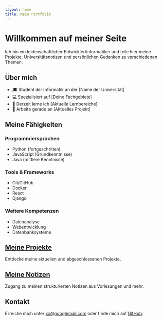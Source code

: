 ```yaml
---
layout: home
title: Mein Portfolio
---
```


# Willkommen auf meiner Seite

Ich bin ein leidenschaftlicher Entwickler/Informatiker und teile hier meine Projekte, Universitätsnotizen und persönlichen Gedanken zu verschiedenen Themen.

## Über mich

- 🎓 Student der Informatik an der [Name der Universität]
- 💻 Spezialisiert auf [Deine Fachgebiete]
- 🌱 Derzeit lerne ich [Aktuelle Lernbereiche]
- 🔭 Arbeite gerade an [Aktuelles Projekt]

## Meine Fähigkeiten

### Programmiersprachen
- Python (fortgeschritten)
- JavaScript (Grundkenntnisse)
- Java (mittlere Kenntnisse)

### Tools & Frameworks
- Git/GitHub
- Docker
- React
- Django

### Weitere Kompetenzen
- Datenanalyse
- Webentwicklung
- Datenbanksysteme

## [Meine Projekte](/projekte)
Entdecke meine aktuellen und abgeschlossenen Projekte.

## [Meine Notizen](/notizen)
Zugang zu meinen strukturierten Notizen aus Vorlesungen und mehr.

## Kontakt

Erreiche mich unter [xx@googlemail.com](mailto:xx@googlemail.com) oder finde mich auf [GitHub](https://github.com/werzingerma).